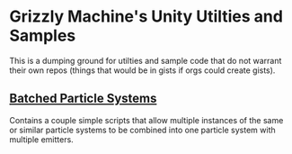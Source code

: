 # Grizzly Machine's Unity Utilties and Samples
This is a dumping ground for utilties and sample code that do not warrant their own repos (things that would be in gists if orgs could create gists).

## [Batched Particle Systems](/BatchedParticleSystem/)
Contains a couple simple scripts that allow multiple instances of the same or similar particle systems to be combined into one particle system with multiple emitters.

[](/BatchedParticleSystem/gifs/particles.gif)[](/BatchedParticleSystem/gifs/BatchedParticles.gif)
